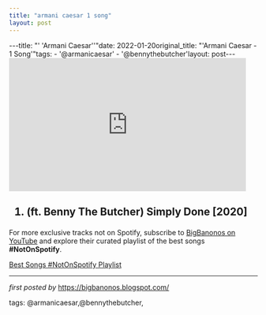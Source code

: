 ```yaml
---
title: "armani caesar 1 song"
layout: post
---
```

---title: "' 'Armani Caesar''"date: 2022-01-20original_title: "'Armani Caesar - 1 Song'"tags:  - '@armanicaesar'  - '@bennythebutcher'layout: post---<iframe frameborder="0" height="270" src="https://youtube.com/embed/OuH4LtIgCNo" width="480"></iframe><h2><ol><li>(ft. Benny The Butcher) Simply Done [2020]</li></ol></h2><!--Subscribe and Playlist Links--><div>    <p>For more exclusive tracks not on Spotify, subscribe to <a href="https://www.youtube.com/@BigBanonos" target="_blank">BigBanonos on YouTube</a> and explore their curated playlist of the best songs <strong>#NotOnSpotify</strong>.</p>    <p><a href="https://www.youtube.com/playlist?list=PLtuNtuTatqI0kFahUCbtbfenC_ET5O_tr" target="_blank">Best Songs #NotOnSpotify Playlist<br /></a></p></div><hr /><p><em>first posted by</em> <a href="https://bigbanonos.blogspot.com/" rel="noopener" target="_new">https://bigbanonos.blogspot.com/</a></p><p>tags: @armanicaesar,@bennythebutcher,</p>